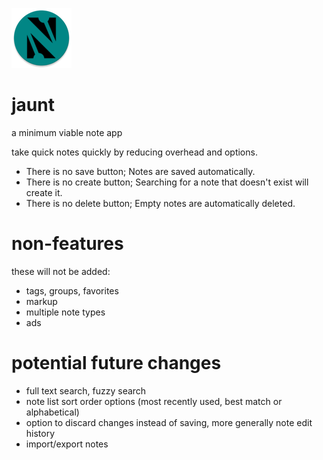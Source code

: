 ![jaunt icon](app/src/debug/res/mipmap-xhdpi/ic_launcher_round.png)

# jaunt
a minimum viable note app

take quick notes quickly by reducing overhead and options.
* There is no save button;   Notes are saved automatically.
* There is no create button; Searching for a note that doesn't exist will create it.
* There is no delete button; Empty notes are automatically deleted.

# non-features
these will not be added:
* tags, groups, favorites
* markup
* multiple note types
* ads

# potential future changes
* full text search, fuzzy search
* note list sort order options (most recently used, best match or alphabetical)
* option to discard changes instead of saving, more generally note edit history
* import/export notes
